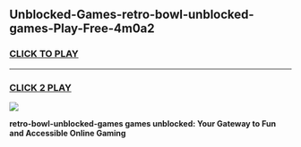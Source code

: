 
## Unblocked-Games-retro-bowl-unblocked-games-Play-Free-4m0a2
<h3>
<a href="https://premium76.site?title=retro-bowl-unblocked-games&ref=20M">CLICK TO PLAY</a></h3>
<hr>

<h3>
<a href="https://premium76.site?title=retro-bowl-unblocked-games&ref=20M">CLICK 2 PLAY</a>
  
</h3>

<a href="https://premium76.site?title=retro-bowl-unblocked-games&ref=19M"><img src="https://clearcache.store/games.png"></a>


**retro-bowl-unblocked-games games unblocked: Your Gateway to Fun and Accessible Online Gaming**
